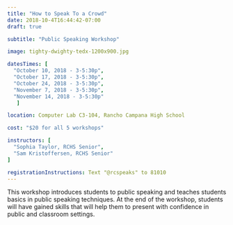 ```yaml
---
title: "How to Speak To a Crowd"
date: 2018-10-4T16:44:42-07:00
draft: true

subtitle: "Public Speaking Workshop"

image: tighty-dwighty-tedx-1200x900.jpg

datesTimes: [ 
  "October 10, 2018 - 3-5:30p",
  "October 17, 2018 - 3-5:30p",
  "October 24, 2018 - 3-5:30p",
  "November 7, 2018 - 3-5:30p",
  "November 14, 2018 - 3-5:30p"
   ]

location: Computer Lab C3-104, Rancho Campana High School

cost: "$20 for all 5 workshops"

instructors: [
  "Sophia Taylor, RCHS Senior",
  "Sam Kristoffersen, RCHS Senior"
]   

registrationInstructions: Text "@rcspeaks" to 81010
---
```


This workshop introduces students to public speaking and teaches students basics in public speaking techniques. At the end of the workshop, students will have gained skills that will help them to present with confidence in public and classroom settings.



